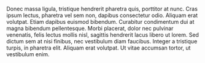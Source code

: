 Donec massa ligula, tristique hendrerit pharetra quis, porttitor at nunc. Cras ipsum lectus, pharetra vel sem non, dapibus consectetur odio. Aliquam erat volutpat. Etiam dapibus euismod bibendum. Curabitur condimentum dui at magna bibendum pellentesque. Morbi placerat, dolor nec pulvinar venenatis, felis lectus mollis nisl, sagittis hendrerit lacus libero ut lorem. Sed dictum sem at nisi finibus, nec vestibulum diam faucibus. Integer a tristique turpis, in pharetra elit. Aliquam erat volutpat. Ut vitae accumsan tortor, ut vestibulum enim.